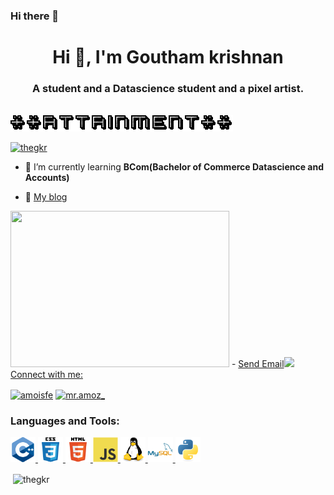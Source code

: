 ### Hi there 👋

<h1 align="center">Hi 👋, I'm Goutham krishnan</h1>
<h3 align="center">A student and a Datascience student and a pixel artist.</h3><br>
<img src="achi.gif">
<p align="left"> <a href="https://github.com/ryo-ma/github-profile-trophy"><img src="https://github-profile-trophy.vercel.app/?username=thegkr" alt="thegkr" /></a> </p>

- 🌱 I’m currently learning **BCom(Bachelor of Commerce Datascience and Accounts)**

- 📝 [My blog](https://gkspace.vercel.app/)
<img src="main.gif" width="350" height="250">
- <a href="mailto:gkroo7@protonmail.com">Send Email<img src="https://img.freepik.com/premium-vector/simple-letter-with-pixel-art-style_475147-420.jpg?w=2000" width="20"></a?

<h3 align="left">Connect with me:</h3>
<p align="left">
<a href="https://twitter.com/amoisfe" target="blank"><img align="center" src="https://cdn.dribbble.com/users/1189961/screenshots/3549327/15._twitter_-_pixel_art_logo.jpg" alt="amoisfe" height="30" width="40" /></a>
<a href="https://instagram.com/mr.amoz_" target="blank"><img align="center" src="https://openseauserdata.com/files/5c7db0d6e4ea8e09b6476984f8cc2c55.png" alt="mr.amoz_" height="40" width="50" /></a>
</p>

<h3 align="left">Languages and Tools:</h3>
<p align="left"> <a href="https://www.w3schools.com/cpp/" target="_blank" rel="noreferrer"> <img src="https://raw.githubusercontent.com/devicons/devicon/master/icons/cplusplus/cplusplus-original.svg" alt="cplusplus" width="40" height="40"/> </a> <a href="https://www.w3schools.com/css/" target="_blank" rel="noreferrer"> <img src="https://raw.githubusercontent.com/devicons/devicon/master/icons/css3/css3-original-wordmark.svg" alt="css3" width="40" height="40"/> </a> <a href="https://www.w3.org/html/" target="_blank" rel="noreferrer"> <img src="https://raw.githubusercontent.com/devicons/devicon/master/icons/html5/html5-original-wordmark.svg" alt="html5" width="40" height="40"/> </a> <a href="https://developer.mozilla.org/en-US/docs/Web/JavaScript" target="_blank" rel="noreferrer"> <img src="https://raw.githubusercontent.com/devicons/devicon/master/icons/javascript/javascript-original.svg" alt="javascript" width="40" height="40"/> </a> <a href="https://www.linux.org/" target="_blank" rel="noreferrer"> <img src="https://raw.githubusercontent.com/devicons/devicon/master/icons/linux/linux-original.svg" alt="linux" width="40" height="40"/> </a> <a href="https://www.mysql.com/" target="_blank" rel="noreferrer"> <img src="https://raw.githubusercontent.com/devicons/devicon/master/icons/mysql/mysql-original-wordmark.svg" alt="mysql" width="40" height="40"/> </a> <a href="https://www.python.org" target="_blank" rel="noreferrer"> <img src="https://raw.githubusercontent.com/devicons/devicon/master/icons/python/python-original.svg" alt="python" width="40" height="40"/> </a> </p>

<p>&nbsp;<img align="center" src="https://github-readme-stats.vercel.app/api?username=thegkr&show_icons=true&locale=en" alt="thegkr" /></p>

